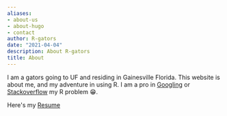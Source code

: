 ```yaml
---
aliases:
- about-us
- about-hugo
- contact
author: R-gators
date: "2021-04-04"
description: About R-gators
title: About
---
```


I am a gators going to UF and residing in Gainesville Florida. This website is about me, and my adventure in using R. I am a pro in [Googling](https://www.google.com) or [Stackoverflow](https://stackoverflow.com/) my R problem 😁.

Here's my [Resume](resume.pdf)

